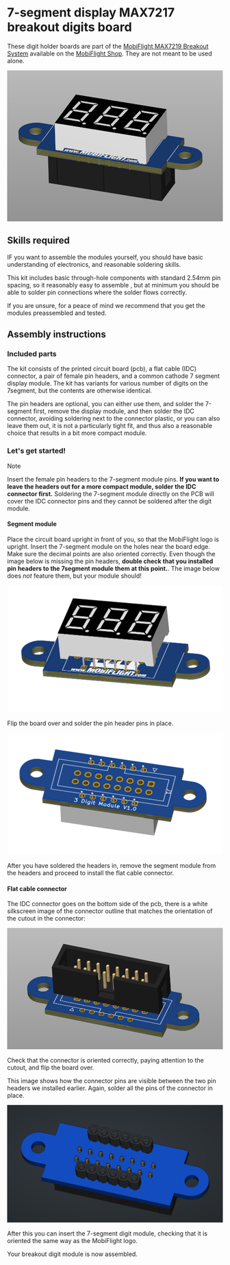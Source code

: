 # 7-segment display MAX7217 breakout digits board

These digit holder boards are part of the [MobiFlight MAX7219 Breakout System](https://shop.mobiflight.com/product/max7219-breakout-system) available on the [MobiFlight Shop](https://shop.mobiflight.com/product/max7219-digit-pcb-system-50cm). They are not meant to be used alone.

![Segment module](breakout-assembled.png)


## Skills required
IF you want to assemble the modules yourself, you should have basic understanding of electronics, and reasonable soldering skills. 

This kit includes basic through-hole components with standard 2.54mm pin spacing, so it reasonably easy to assemble , but at minimum you should be able to solder pin connections where the solder flows correctly. 

If you are unsure, for a peace of mind we recommend that you get the modules preassembled and tested.

## Assembly instructions

### Included parts
The kit consists of the printed circuit board (pcb), a flat cable (IDC) connector, a pair of female pin headers, and a common cathode 7 segment display module. The kit has variants for various number of digits on the 7segment, but the contents are otherwise identical. 

The pin headers are optional, you can either use them, and  solder the 7-segment first, remove the display module, and then solder the IDC connector, avoiding soldering next to the connector plastic, or you can also leave them out, it is not a particularly tight fit, and thus also a reasonable choice that results in a bit more compact module.

### Let's get started!


> [!NOTE]  
> Insert the female pin headers to the 7-segment module pins. **If you want to leave the headers out for a more compact module, solder the IDC connector first.** Soldering the 7-segment module directly on the PCB will cover the IDC connector pins and they cannot be soldered after the digit module.

#### Segment module

Place the circuit board upright in front of you, so that the MobiFlight logo is upright.  Insert the 7-segment module on the holes near the board edge. Make sure the decimal points are also oriented correctly. Even though the image below is missing the pin headers, **double check that you installed pin headers to the 7segment module them at this point.**. The image below does *not* feature them, but your module should!

![Segment module](breakout-digit-assembly.png)

Flip the board over and solder the pin header pins in place.

![Segment module](breakout-digit-soldering.png)

After you have soldered the headers in, remove the segment module from the headers and proceed to install the flat cable connector.

#### Flat cable connector

The IDC connector goes on the bottom side of the pcb, there is a white silkscreen image of the connector outline that matches the orientation of the cutout in the connector:

![Breakout connector](breakout-connector-assembly.png)

Check that the connector is oriented correctly, paying attention to the cutout, and flip the board over.

This image shows how the connector pins are visible between the two pin headers we installed earlier. Again, solder all the pins of the connector in place.

![Breakout connector](breakout-connector-soldering.png)

After this you can insert the 7-segment digit module, checking that it is oriented the same way as the MobiFlight logo. 

Your breakout digit module is now assembled.

